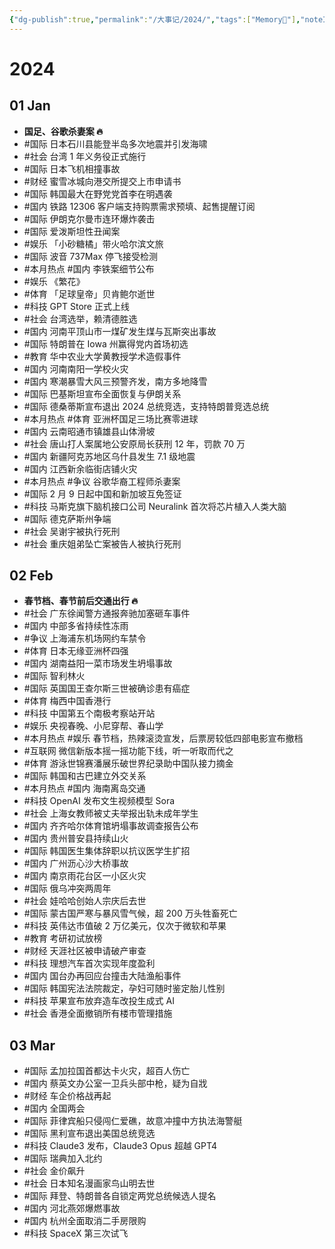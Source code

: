 ```yaml
---
{"dg-publish":true,"permalink":"/大事记/2024/","tags":["Memory🙊"],"noteIcon":"1","created":"2024-01-01T22:07:41.980+08:00","updated":"2024-03-16T13:51:22.715+08:00"}
---
```



# 2024

## 01 Jan

-   **国足、谷歌杀妻案 🔥**
-   #国际 日本石川县能登半岛多次地震并引发海啸
-   #社会 台湾 1 年义务役正式施行
-   #国际 日本飞机相撞事故
-   #财经 蜜雪冰城向港交所提交上市申请书
-   #国际 韩国最大在野党党首李在明遇袭
-   #国内 铁路 12306 客户端支持购票需求预填、起售提醒订阅
-   #国际 伊朗克尔曼市连环爆炸袭击
-   #国际 爱泼斯坦性丑闻案
-   #娱乐 「小砂糖橘」带火哈尔滨文旅
-   #国际 波音 737Max 停飞接受检测
-   #本月热点 #国内 李铁案细节公布
-   #娱乐 《繁花》
-   #体育 「足球皇帝」贝肯鲍尔逝世
-   #科技 GPT Store 正式上线
-   #社会 台湾选举，赖清德胜选
-   #国内 河南平顶山市一煤矿发生煤与瓦斯突出事故
-   #国际 特朗普在 Iowa 州赢得党内首场初选
-   #教育 华中农业大学黄教授学术造假事件
-   #国内 河南南阳一学校火灾
-   #国内 寒潮暴雪大风三预警齐发，南方多地降雪
-   #国际 巴基斯坦宣布全面恢复与伊朗关系
-   #国际 德桑蒂斯宣布退出 2024 总统竞选，支持特朗普竞选总统
-   #本月热点 #体育 亚洲杯国足三场比赛零进球
-   #国内 云南昭通市镇雄县山体滑坡
-   #社会 唐山打人案属地公安原局长获刑 12 年，罚款 70 万
-   #国内 新疆阿克苏地区乌什县发生 7.1 级地震
-   #国内 江西新余临街店铺火灾
-   #本月热点 #争议 谷歌华裔工程师杀妻案
-   #国际 2 月 9 日起中国和新加坡互免签证
-   #科技 马斯克旗下脑机接口公司 Neuralink 首次将芯片植入人类大脑
-   #国际 德克萨斯州争端
-   #社会 吴谢宇被执行死刑
-   #社会 重庆姐弟坠亡案被告人被执行死刑

## 02 Feb

-   **春节档、春节前后交通出行 🔥**
-   #社会 广东徐闻警方通报奔驰加塞砸车事件
-   #国内 中部多省持续性冻雨
-   #争议 上海浦东机场网约车禁令
-   #体育 日本无缘亚洲杯四强
-   #国内 湖南益阳一菜市场发生坍塌事故
-   #国际 智利林火
-   #国际 英国国王查尔斯三世被确诊患有癌症
-   #体育 梅西中国香港行
-   #科技 中国第五个南极考察站开站
-   #娱乐 央视春晚、小尼穿帮、春山学
-   #本月热点 #娱乐 春节档，热辣滚烫宣发，后票房较低四部电影宣布撤档
-   #互联网 微信新版本摇一摇功能下线，听一听取而代之
-   #体育 游泳世锦赛潘展乐破世界纪录助中国队接力摘金
-   #国际 韩国和古巴建立外交关系
-   #本月热点 #国内 海南离岛交通
-   #科技 OpenAI 发布文生视频模型 Sora
-   #社会 上海女教师被丈夫举报出轨未成年学生
-   #国内 齐齐哈尔体育馆坍塌事故调查报告公布
-   #国内 贵州普安县持续山火
-   #国际 韩国医生集体辞职以抗议医学生扩招
-   #国内 广州沥心沙大桥事故
-   #国内 南京雨花台区一小区火灾
-   #国际 俄乌冲突两周年
-   #社会 娃哈哈创始人宗庆后去世
-   #国际 蒙古国严寒与暴风雪气候，超 200 万头牲畜死亡
-   #科技 英伟达市值破 2 万亿美元，仅次于微软和苹果
-   #教育 考研初试放榜
-   #财经 天涯社区被申请破产审查
-   #科技 理想汽车首次实现年度盈利
-   #国内 国台办再回应台撞击大陆渔船事件
-   #国际 韩国宪法法院裁定，孕妇可随时鉴定胎儿性别
-   #科技 苹果宣布放弃造车改投生成式 AI
-   #社会 香港全面撤销所有楼市管理措施

## 03 Mar

-   #国际 孟加拉国首都达卡火灾，超百人伤亡
-   #国内 蔡英文办公室一卫兵头部中枪，疑为自戕
-   #财经 车企价格战再起
-   #国内 全国两会
-   #国际 菲律宾船只侵闯仁爱礁，故意冲撞中方执法海警艇
-   #国际 黑利宣布退出美国总统竞选
-   #科技 Claude3 发布，Claude3 Opus 超越 GPT4
-   #国际 瑞典加入北约
-   #社会 金价飙升
-   #社会 日本知名漫画家鸟山明去世
-   #国际 拜登、特朗普各自锁定两党总统候选人提名
-   #国内 河北燕郊爆燃事故
-   #国内 杭州全面取消二手房限购
-   #科技 SpaceX 第三次试飞

